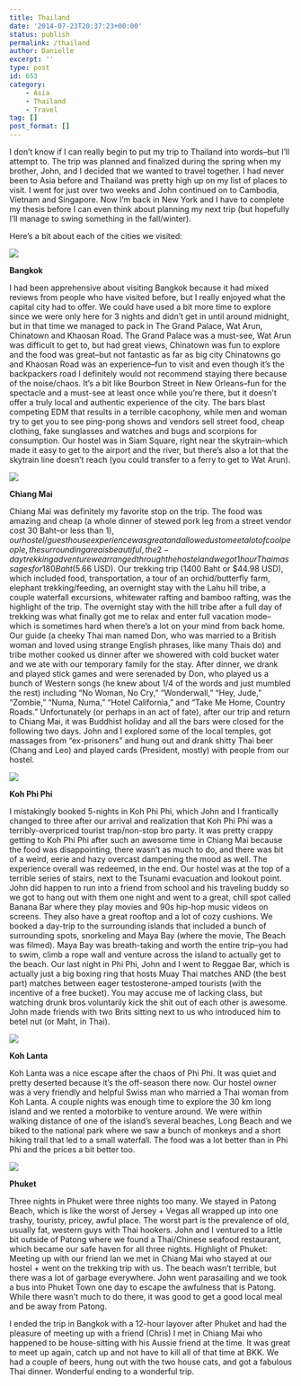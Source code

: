 ```yaml
---
title: Thailand
date: '2014-07-23T20:37:23+00:00'
status: publish
permalink: /thailand
author: Danielle
excerpt: ''
type: post
id: 653
category:
    - Asia
    - Thailand
    - Travel
tag: []
post_format: []
---
```

I don’t know if I can really begin to put my trip to Thailand into words–but I’ll attempt to. The trip was planned and finalized during the spring when my brother, John, and I decided that we wanted to travel together. I had never been to Asia before and Thailand was pretty high up on my list of places to visit. I went for just over two weeks and John continued on to Cambodia, Vietnam and Singapore. Now I’m back in New York and I have to complete my thesis before I can even think about planning my next trip (but hopefully I’ll manage to swing something in the fall/winter).

Here’s a bit about each of the cities we visited:

![](https://farm4.staticflickr.com/3859/14541578277_05643f447e_z.jpg)

**Bangkok**

I had been apprehensive about visiting Bangkok because it had mixed reviews from people who have visited before, but I really enjoyed what the capital city had to offer. We could have used a bit more time to explore since we were only here for 3 nights and didn’t get in until around midnight, but in that time we managed to pack in The Grand Palace, Wat Arun, Chinatown and Khaosan Road. The Grand Palace was a must-see, Wat Arun was difficult to get to, but had great views, Chinatown was fun to explore and the food was great–but not fantastic as far as big city Chinatowns go and Khaosan Road was an experience–fun to visit and even though it’s the backpackers road I definitely would not recommend staying there because of the noise/chaos. It’s a bit like Bourbon Street in New Orleans–fun for the spectacle and a must-see at least once while you’re there, but it doesn’t offer a truly local and authentic experience of the city. The bars blast competing EDM that results in a terrible cacophony, while men and woman try to get you to see ping-pong shows and vendors sell street food, cheap clothing, fake sunglasses and watches and bugs and scorpions for consumption. Our hostel was in Siam Square, right near the skytrain–which made it easy to get to the airport and the river, but there’s also a lot that the skytrain line doesn’t reach (you could transfer to a ferry to get to Wat Arun).

![](https://farm6.staticflickr.com/5594/14541575327_4182440b67_z.jpg)

**Chiang Mai**

Chiang Mai was definitely my favorite stop on the trip. The food was amazing and cheap (a whole dinner of stewed pork leg from a street vendor cost 30 Baht–or less than $1), our hostel/guesthouse experience was great and allowed us to meet a lot of cool people, the surrounding area is beautiful, the 2-day trekking adventure we arranged through the hostel and we got 1 hour Thai massages for 180 Baht ($5.66 USD). Our trekking trip (1400 Baht or $44.98 USD), which included food, transportation, a tour of an orchid/butterfly farm, elephant trekking/feeding, an overnight stay with the Lahu hill tribe, a couple waterfall excursions, whitewater rafting and bamboo rafting, was the highlight of the trip. The overnight stay with the hill tribe after a full day of trekking was what finally got me to relax and enter full vacation mode–which is sometimes hard when there’s a lot on your mind from back home. Our guide (a cheeky Thai man named Don, who was married to a British woman and loved using strange English phrases, like many Thais do) and tribe mother cooked us dinner after we showered with cold bucket water and we ate with our temporary family for the stay. After dinner, we drank and played stick games and were serenaded by Don, who played us a bunch of Western songs (he knew about 1/4 of the words and just mumbled the rest) including “No Woman, No Cry,” “Wonderwall,” “Hey, Jude,” “Zombie,” “Numa, Numa,” “Hotel California,” and “Take Me Home, Country Roads.” Unfortunately (or perhaps in an act of fate), after our trip and return to Chiang Mai, it was Buddhist holiday and all the bars were closed for the following two days. John and I explored some of the local temples, got massages from “ex-prisoners” and hung out and drank shitty Thai beer (Chang and Leo) and played cards (President, mostly) with people from our hostel.

![](https://farm6.staticflickr.com/5572/14541377258_bb77a87ef3_z.jpg)

**Koh Phi Phi**

I mistakingly booked 5-nights in Koh Phi Phi, which John and I frantically changed to three after our arrival and realization that Koh Phi Phi was a terribly-overpriced tourist trap/non-stop bro party. It was pretty crappy getting to Koh Phi Phi after such an awesome time in Chiang Mai because the food was disappointing, there wasn’t as much to do, and there was bit of a weird, eerie and hazy overcast dampening the mood as well. The experience overall was redeemed, in the end. Our hostel was at the top of a terrible series of stairs, next to the Tsunami evacuation and lookout point. John did happen to run into a friend from school and his traveling buddy so we got to hang out with them one night and went to a great, chill spot called Banana Bar where they play movies and 90s hip-hop music videos on screens. They also have a great rooftop and a lot of cozy cushions. We booked a day-trip to the surrounding islands that included a bunch of surrounding spots, snorkeling and Maya Bay (where the movie, The Beach was filmed). Maya Bay was breath-taking and worth the entire trip–you had to swim, climb a rope wall and venture across the island to actually get to the beach. Our last night in Phi Phi, John and I went to Reggae Bar, which is actually just a big boxing ring that hosts Muay Thai matches AND (the best part) matches between eager testosterone-amped tourists (with the incentive of a free bucket). You may accuse me of lacking class, but watching drunk bros voluntarily kick the shit out of each other is awesome. John made friends with two Brits sitting next to us who introduced him to betel nut (or Maht, in Thai).

![](https://farm3.staticflickr.com/2896/14541378728_0af67def28_z.jpg)

**Koh Lanta**

Koh Lanta was a nice escape after the chaos of Phi Phi. It was quiet and pretty deserted because it’s the off-season there now. Our hostel owner was a very friendly and helpful Swiss man who married a Thai woman from Koh Lanta. A couple nights was enough time to explore the 30 km long island and we rented a motorbike to venture around. We were within walking distance of one of the island’s several beaches, Long Beach and we biked to the national park where we saw a bunch of monkeys and a short hiking trail that led to a small waterfall. The food was a lot better than in Phi Phi and the prices a bit better too.

![](https://farm4.staticflickr.com/3874/14747886293_67fbea0f9f_z.jpg)

 **Phuket**

Three nights in Phuket were three nights too many. We stayed in Patong Beach, which is like the worst of Jersey + Vegas all wrapped up into one trashy, touristy, pricey, awful place. The worst part is the prevalence of old, usually fat, western guys with Thai hookers. John and I ventured to a little bit outside of Patong where we found a Thai/Chinese seafood restaurant, which became our safe haven for all three nights. Highlight of Phuket: Meeting up with our friend Ian we met in Chiang Mai who stayed at our hostel + went on the trekking trip with us. The beach wasn’t terrible, but there was a lot of garbage everywhere. John went parasailing and we took a bus into Phuket Town one day to escape the awfulness that is Patong. While there wasn’t much to do there, it was good to get a good local meal and be away from Patong.

I ended the trip in Bangkok with a 12-hour layover after Phuket and had the pleasure of meeting up with a friend (Chris) I met in Chiang Mai who happened to be house-sitting with his Aussie friend at the time. It was great to meet up again, catch up and not have to kill all of that time at BKK. We had a couple of beers, hung out with the two house cats, and got a fabulous Thai dinner. Wonderful ending to a wonderful trip.